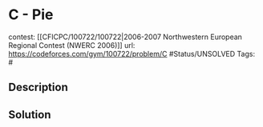 # C - Pie

contest: [[CFICPC/100722/100722|2006-2007 Northwestern European Regional Contest (NWERC 2006)]]
url: https://codeforces.com/gym/100722/problem/C
#Status/UNSOLVED
Tags: #

## Description

## Solution

